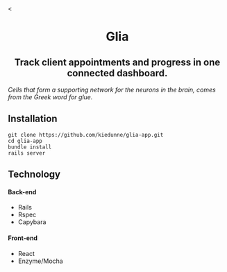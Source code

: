 <<h1 align='center'>Glia</h1>
<h2 align='center'>Track client appointments and progress in one connected dashboard.</h2>

*Cells that form a supporting network for the neurons in the brain, comes from the Greek word for glue.*



## Installation

```
git clone https://github.com/kiedunne/glia-app.git
cd glia-app
bundle install
rails server
```

## Technology

#### Back-end 

* Rails
* Rspec
* Capybara

#### Front-end 
* React
* Enzyme/Mocha
